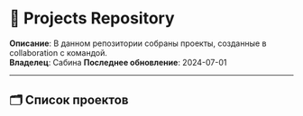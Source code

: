 # 📂 Projects Repository  

**Описание**: В данном репозитории собраны проекты, созданные в collaboration с командой.  
**Владелец**: Сабина 
**Последнее обновление**: 2024-07-01  

---

## 🗂️ Список проектов  

